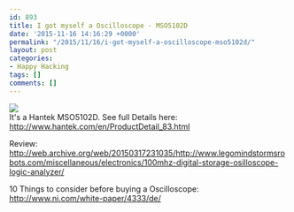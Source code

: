 ```yaml
---
id: 893
title: I got myself a Oscilloscope - MSO5102D
date: '2015-11-16 14:16:29 +0000'
permalink: "/2015/11/16/i-got-myself-a-oscilloscope-mso5102d/"
layout: post
categories:
- Happy Hacking
tags: []
comments: []
---
```

![](http://www.hantek.com/en/uploadpic/ProductImg/d7826734-863c-4b35-a701-81aeef7f8ad0.jpg)  
It's a Hantek MSO5102D. See full Details here: <http://www.hantek.com/en/ProductDetail_83.html>

Review:  
<http://web.archive.org/web/20150317231035/http://www.legomindstormsrobots.com/miscellaneous/electronics/100mhz-digital-storage-osilloscope-logic-analyzer/>

10 Things to consider before buying a&nbsp;Oscilloscope:  
<http://www.ni.com/white-paper/4333/de/>